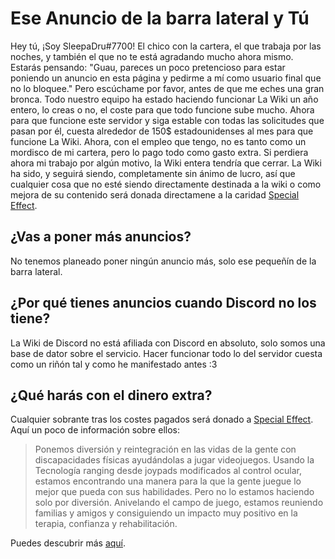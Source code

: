 <!-- TITLE:[ES] Anuncios -->
<!-- SUBTITLE: Por qué La Wiki de Discord tiene un anuncio, y por qué apreciamos que no lo bloquees: Un post de Blog -->

# Ese Anuncio de la barra lateral y Tú

Hey tú, ¡Soy SleepaDru#7700! El chico con la cartera, el que trabaja por las noches, y también el que no te está agradando mucho ahora mismo. Estarás pensando: "Guau, pareces un poco pretencioso para estar poniendo un anuncio en esta página y pedirme a mí como usuario final que no lo bloquee." Pero escúchame por favor, antes de que me eches una gran bronca. Todo nuestro equipo ha estado haciendo funcionar La Wiki un año entero, lo creas o no, el coste para que todo funcione sube mucho. Ahora para que funcione este servidor y siga estable con todas las solicitudes que pasan por él, cuesta alrededor de 150$ estadounidenses al mes para que funcione La Wiki. Ahora, con el empleo que tengo, no es tanto como un mordisco de mi cartera, pero lo pago todo como gasto extra. Si perdiera ahora mi trabajo por algún motivo, la Wiki entera tendría que cerrar. La Wiki ha sido, y seguirá siendo, completamente sin ánimo de lucro, así que cualquier cosa que no esté siendo directamente destinada a la wiki o como mejora de su contenido será donada directamene a la caridad [Special Effect](https://www.specialeffect.org.uk).

## ¿Vas a poner más anuncios?
No tenemos planeado poner ningún anuncio más, solo ese pequeñín de la barra lateral.

## ¿Por qué tienes anuncios cuando Discord no los tiene?
La Wiki de Discord no está afiliada con Discord en absoluto, solo somos una base de dator sobre el servicio. Hacer funcionar todo lo del servidor cuesta como un riñón tal y como he manifestado antes :3

## ¿Qué harás con el dinero extra?
Cualquier sobrante tras los costes pagados será donado a [Special Effect](https://www.specialeffect.org.uk). Aquí un poco de información sobre ellos:

> Ponemos diversión y reintegración en las vidas de la gente con discapacidades físicas ayudándolas a jugar videojuegos.
> Usando la Tecnología ranging desde joypads modificados al control ocular, estamos encontrando una manera para la que la gente juegue lo mejor que pueda con sus habilidades. Pero no lo estamos haciendo solo por diversión. Anivelando el campo de juego, estamos reuniendo familias y amigos y consiguiendo un impacto muy positivo en la terapia, confianza y rehabilitación.

Puedes descubrir más [aquí](https://www.specialeffect.org.uk/what-we-do).